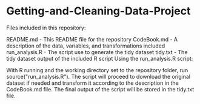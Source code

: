 # Getting-and-Cleaning-Data-Project


Files included in this repository:

README.md - This README file for the repository
CodeBook.md - A description of the data, variables, and transformations included
run_analysis.R - The script use to generate the tidy dataset
tidy.txt - The tidy dataset output of the included R script
Using the run_analysis.R script:

With R running and the working directory set to the repository folder, run source("run_analysis.R"). The script will proceed to download the original dataset if needed and transform it according to the description in the CodeBook.md file. The final output of the script will be stored in the tidy.txt file.
